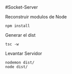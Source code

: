 #Socket-Server

Reconstruir modulos de Node
```
npm install

```

Generar el dist
```
tsc -w
```

Levantar Servidor
```
nodemon dist/
node dist/

```
